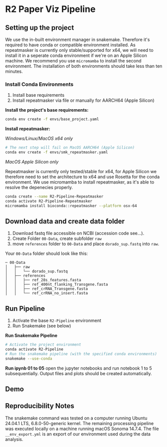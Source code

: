 # R2 Paper Viz Pipeline

## Setting up the project
We use the in-built environment manager in snakemake. Therefore it's required to have conda or compatible environment installed. As repeatmasker is currently only stable/supported for x64, we will need to install it in a seperate conda environment if we're on an Apple Silicon machine. We recommend you use `micromamba` to install the second environment. The installation of both environments should take less than ten minutes. 


### Install Conda Environments
1. Install base requirements
2. Install repeatmasker via file or manually for AARCH64 (Apple Silicon) 

**Install the project's base requirements:**

```bash
conda env create -f envs/base_project.yaml
```

**Install repeatmasker:**

_Windows/Linux/MacOS x64 only_
```bash
# The next step will fail on MacOS AARCH64 (Apple Silicon)
conda env create -f envs/smk_repeatmasker.yaml
```

_MacOS Apple Silicon only_

Repeatmasker is currently only tested/stable for x64, for Apple Silicon we therefore need to set the architecture to x64 and use Rosetta for the conda environment.
We use micromamba to install repeatmasker, as it's able to resolve the depenecies properly.

```bash
conda create --name R2-Pipeline-Repeatmasker
conda activate R2-Pipeline-Repeatmasker
micromamba install bioconda::repeatmasker --platform osx-64
```
## Download data and create data folder 
1. Download fastq file accessible on NCBI (accession code see...).
2. Create Folder `00-Data`, create subfolder `raw`
3. move `references` folder to `00-Data` and place `dorado_sup.fastq` into `raw`. 

Your `00-Data` folder should look like this: 

``` 
─ 00-Data
│   ├── raw
│   │   └── dorado_sup.fastq
│   ├── references
│   │   ├── ref_28s_features.fasta
│   │   ├── ref_400nt_flanking_Transgene.fasta
│   │   ├── ref_crRNA_Transgene.fasta
│   │   └── ref_crRNA_no_insert.fasta

```
    
## Run Pipeline
1. Activate the base `R2-Pipeline` environment
2. Run Snakemake (see below)

**Run Snakemake Pipeline**
```bash
# Activate the project environment
conda activate R2-Pipeline
# Run the snakemake pipeline (with the specified conda environments)
snakemake --use-conda
```

**Run ipynb 01 to 05**
open the jupyter notebooks and run notebook 1 to 5 subsequentially. Output files and plots should be created automatically. 

## Demo 


## Reproducibility Notes 

The snakemake command was tested on a computer running Ubuntu 24.04.1 LTS, 6.8.0-50-generic kernel. The remaining processing pipeline was executed locally on a machine running macOS Sonoma 14.7.4. The file `__env_export.yml` is an export of our environment used during the data analysis. 